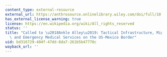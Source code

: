 ```yaml
---
content_type: external-resource
external_url: https://anthrosource.onlinelibrary.wiley.com/doi/full/10.1111/aman.12967
has_external_license_warning: true
license: https://en.wikipedia.org/wiki/All_rights_reserved
status: ''
title: "Called to \u2018Ankle Alley\u2019: Tactical Infrastructure, Migrant Injuries,\
  \ and Emergency Medical Services on the US-Mexico Border"
uid: bd316729-404f-47dd-8da7-261b5b47770c
wayback_url: ''
---
```

